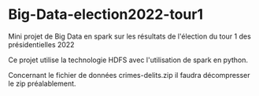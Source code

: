 # Big-Data-election2022-tour1
Mini projet de Big Data en spark sur les résultats de l'élection du tour 1 des présidentielles 2022

Ce projet utilise la technologie HDFS avec l'utilisation de spark en python.


Concernant le fichier de données crimes-delits.zip il faudra décompresser le zip préalablement.